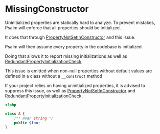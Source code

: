 # MissingConstructor

Uninitialized properties are statically hard to analyze. To prevent mistakes, Psalm will enforce that all properties should be initialized.

It does that through [PropertyNotSetInConstructor](./PropertyNotSetInConstructor.md) and this issue.

Psalm will then assume every property in the codebase is initialized.

Doing that allows it to report missing initializations as well as [RedundantPropertyInitializationCheck](./RedundantPropertyInitializationCheck.md)

This issue is emitted when non-null properties without default values are defined in a class without a `__construct` method

If your project relies on having uninitialized properties, it is advised to suppress this issue, as well as [PropertyNotSetInConstructor](./PropertyNotSetInConstructor.md) and [RedundantPropertyInitializationCheck](./RedundantPropertyInitializationCheck.md).

```php
<?php

class A {
    /** @var string */
    public $foo;
}
```
